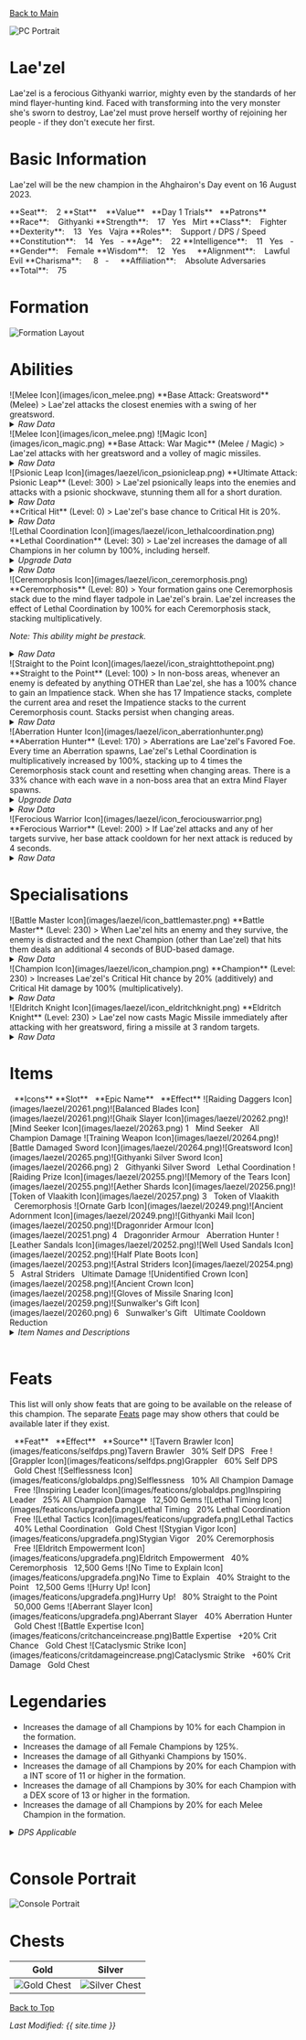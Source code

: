 [Back to Main](index.md)

![PC Portrait](images/laezel/portrait.png)

# Lae'zel

Lae'zel is a ferocious Githyanki warrior, mighty even by the standards of her mind flayer-hunting kind. Faced with transforming into the very monster she's sworn to destroy, Lae'zel must prove herself worthy of rejoining her people - if they don't execute her first.

# Basic Information

Lae'zel will be the new champion in the Ahghairon's Day event on 16 August 2023.

<span class="champStatsTableColumn">
    <span class="champStatsTableRow">
        <span class="champStatsTableInfoHeader">
            <span style="margin-right:4px;">**Seat**:</span>
        </span>
        <span class="champStatsTableInfo">
            <span style="margin-left:8px;">2</span>
        </span>
        <span class="champStatsTableStatHeader">
            <span style="margin-right:4px;">**Stat**</span>
        </span>
        <span class="champStatsTableStatsHeader">
            <span style="margin-left:8px;">**Value**</span>
        </span>
        <span class="champStatsTableTrialsHeader">
            <span style="margin-left:8px;">**Day 1 Trials**</span>
        </span>
        <span class="champStatsTablePatronsHeader">
            <span style="margin-left:8px;">**Patrons**</span>
        </span>
    </span>
    <span class="champStatsTableRow">
        <span class="champStatsTableInfoHeader">
            <span style="margin-right:4px;">**Race**:</span>
        </span>
        <span class="champStatsTableInfo">
            <span style="margin-left:8px;">Githyanki</span>
        </span>
        <span class="champStatsTableStatHeader">
            <span style="margin-right:4px;">**Strength**:</span>
        </span>
        <span class="champStatsTableStats">
            <span style="margin-left:8px;">17</span>
        </span>
        <span class="champStatsTableTrials">
            <span style="margin-left:8px;">Yes</span>
        </span>
        <span class="champStatsTablePatrons">
            <span style="margin-left:8px;">Mirt</span>
        </span>
    </span>
    <span class="champStatsTableRow">
        <span class="champStatsTableInfoHeader">
            <span style="margin-right:4px;">**Class**:</span>
        </span>
        <span class="champStatsTableInfo">
            <span style="margin-left:8px;">Fighter</span>
        </span>
        <span class="champStatsTableStatHeader">
            <span style="margin-right:4px;">**Dexterity**:</span>
        </span>
        <span class="champStatsTableStats">
            <span style="margin-left:8px;">13</span>
        </span>
        <span class="champStatsTableTrials">
            <span style="margin-left:8px;">Yes</span>
        </span>
        <span class="champStatsTablePatrons">
            <span style="margin-left:8px;">Vajra</span>
        </span>
    </span>
    <span class="champStatsTableRow">
        <span class="champStatsTableInfoHeader">
            <span style="margin-right:4px;">**Roles**:</span>
        </span>
        <span class="champStatsTableInfo">
            <span style="margin-left:8px;">Support / DPS / Speed</span>
        </span>
        <span class="champStatsTableStatHeader">
            <span style="margin-right:4px;">**Constitution**:</span>
        </span>
        <span class="champStatsTableStats">
            <span style="margin-left:8px;">14</span>
        </span>
        <span class="champStatsTableTrials">
            <span style="margin-left:8px;">Yes</span>
        </span>
        <span class="champStatsTablePatrons">
            <span style="margin-left:8px;">-</span>
        </span>
    </span>
    <span class="champStatsTableRow">
        <span class="champStatsTableInfoHeader">
            <span style="margin-right:4px;">**Age**:</span>
        </span>
        <span class="champStatsTableInfo">
            <span style="margin-left:8px;">22</span>
        </span>
        <span class="champStatsTableStatHeader">
            <span style="margin-right:4px;">**Intelligence**:</span>
        </span>
        <span class="champStatsTableStats">
            <span style="margin-left:8px;">11</span>
        </span>
        <span class="champStatsTableTrials">
            <span style="margin-left:8px;">Yes</span>
        </span>
        <span class="champStatsTablePatrons">
            <span style="margin-left:8px;">-</span>
        </span>
    </span>
    <span class="champStatsTableRow">
        <span class="champStatsTableInfoHeader">
            <span style="margin-right:4px;">**Gender**:</span>
        </span>
        <span class="champStatsTableInfo">
            <span style="margin-left:8px;">Female</span>
        </span>
        <span class="champStatsTableStatHeader">
            <span style="margin-right:4px;">**Wisdom**:</span>
        </span>
        <span class="champStatsTableStats">
            <span style="margin-left:8px;">12</span>
        </span>
        <span class="champStatsTableTrials">
            <span style="margin-left:8px;">Yes</span>
        </span>
        <span class="champStatsTablePatrons">
            <span style="margin-left:8px;">&nbsp;</span>
        </span>
    </span>
    <span class="champStatsTableRow">
        <span class="champStatsTableInfoHeader">
            <span style="margin-right:4px;">**Alignment**:</span>
        </span>
        <span class="champStatsTableInfo">
            <span style="margin-left:8px;">Lawful Evil</span>
        </span>
        <span class="champStatsTableStatHeader">
            <span style="margin-right:4px;">**Charisma**:</span>
        </span>
        <span class="champStatsTableStats">
            <span style="margin-left:13px;">8</span>
        </span>
        <span class="champStatsTableTrials">
            <span style="margin-left:8px;">-</span>
        </span>
        <span class="champStatsTablePatrons">
            <span style="margin-left:8px;">&nbsp;</span>
        </span>
    </span>
    <span class="champStatsTableRow">
        <span class="champStatsTableInfoHeader">
            <span style="margin-right:4px;">**Affiliation**:</span>
        </span>
        <span class="champStatsTableInfo">
            <span style="margin-left:8px;">Absolute Adversaries</span>
        </span>
        <span class="champStatsTableStatHeader">
            <span style="margin-right:4px;">**Total**:</span>
        </span>
        <span class="champStatsTableStats">
            <span style="margin-left:8px;">75</span>
        </span>
        <span class="champStatsTableTrials">
            <span style="margin-left:8px;">&nbsp;</span>
        </span>
        <span class="champStatsTablePatrons">
            <span style="margin-left:8px;">&nbsp;</span>
        </span>
    </span>
</span>

# Formation

![Formation Layout](images/laezel/formation.png)

# Abilities

<div markdown="1" class="abilityBorder"><div markdown="1" class="abilityBorderInner">
![Melee Icon](images/icon_melee.png) **Base Attack: Greatsword** (Melee)
> Lae'zel attacks the closest enemies with a swing of her greatsword.
<details><summary><em>Raw Data</em></summary>
<p>
<pre>
{
    "description": "Lae'zel attacks the closest enemies with a swing of her greatsword.",
    "long_description": "",
    "damage_modifier": 1,
    "damage_types": ["melee"],
    "graphic_id": 0,
    "target": "front",
    "aoe_radius": 0,
    "tags": ["melee"],
    "num_targets": 1,
    "animations": [{
        "melee_leap_offset": [
            -100,
            0
        ],
        "attack_sounds": {
            "magic": 149,
            "melee": 158
        },
        "melee_sequence": "attack",
        "special_melee": "laezel",
        "melee_hit_frame": 4,
        "type": "melee_attack",
        "melee_aoe_radius": 150
    }],
    "name": "Greatsword",
    "cooldown": 8,
    "id": 655
}
</pre>
</p>
</details>
</div></div>

<div markdown="1" class="abilityBorder"><div markdown="1" class="abilityBorderInner">
![Melee Icon](images/icon_melee.png) ![Magic Icon](images/icon_magic.png) **Base Attack: War Magic** (Melee / Magic)
> Lae'zel attacks with her greatsword and a volley of magic missiles.
<details><summary><em>Raw Data</em></summary>
<p>
<pre>
{
    "description": "Lae'zel attacks with her greatsword and a volley of magic missiles.",
    "long_description": "",
    "damage_modifier": 1,
    "damage_types": [
        "melee",
        "magic"
    ],
    "graphic_id": 0,
    "target": "front",
    "aoe_radius": 0,
    "tags": [
        "melee",
        "ranged"
    ],
    "num_targets": 1,
    "animations": [{
        "melee_leap_offset": [
            -100,
            0
        ],
        "magic_shoot_offset": [
            100,
            -105
        ],
        "magic_sequence": "attack_b",
        "attack_sounds": {
            "magic": 149,
            "melee": 158
        },
        "melee_sequence": "attack",
        "special_melee": "laezel",
        "melee_hit_frame": 4,
        "magic_shoot_frames": [
            6,
            11,
            16
        ],
        "type": "melee_attack",
        "melee_aoe_radius": 150
    }],
    "name": "War Magic",
    "cooldown": 8,
    "id": 656
}
</pre>
</p>
</details>
</div></div>

<div markdown="1" class="abilityBorder"><div markdown="1" class="abilityBorderInner">
![Psionic Leap Icon](images/laezel/icon_psionicleap.png) **Ultimate Attack: Psionic Leap** (Level: 300)
> Lae'zel psionically leaps into the enemies and attacks with a psionic shockwave, stunning them all for a short duration.
<details><summary><em>Raw Data</em></summary>
<p>
<pre>
{
    "description": "Lae'zel leaps into the enemies and attacks, stunning them all for a short duration.",
    "long_description": "Lae'zel psionically leaps into the enemies and attacks with a psionic shockwave, stunning them all for a short duration.",
    "damage_modifier": 0.03,
    "damage_types": ["melee"],
    "graphic_id": 20244,
    "target": "all",
    "aoe_radius": 0,
    "tags": [
        "ultimate",
        "melee"
    ],
    "num_targets": 1,
    "animations": [{
        "stun_duration": 5,
        "melee_leap_offset": [
            -150,
            0
        ],
        "ultimate": "laezel",
        "melee_aoe_offset": [
            150,
            -75
        ],
        "melee_hit_frame": 4,
        "type": "ultimate_attack",
        "melee_aoe_radius": 750
    }],
    "name": "Psionic Leap",
    "cooldown": 180,
    "id": 657
}
</pre>
</p>
</details>
</div></div>

<div markdown="1" class="abilityBorder"><div markdown="1" class="abilityBorderInner">
**Critical Hit** (Level: 0)
> Lae'zel's base chance to Critical Hit is 20%.
<details><summary><em>Raw Data</em></summary>
<p>
<pre>
{
    "static_dps_mult": null,
    "required_level": 0,
    "effect": "effect_def,1597",
    "name": "Critical Hit",
    "id": 12112,
    "hero_id": 128,
    "upgrade_type": "unlock_ability",
    "default_enabled": 1,
    "required_upgrade_id": 0
}
{
    "effect_keys": [{"effect_string": "set_base_crit_chance,20"}],
    "requirements": "",
    "description": {"desc": "$source's base chance to Critical Hit is $(amount)%."},
    "id": 1597,
    "flavour_text": "",
    "graphic_id": 0,
    "properties": {
        "is_formation_ability": true,
        "owner_use_outgoing_description": true,
        "formation_circle_icon": false
    }
}
</pre>
</p>
</details>
</div></div>

<div markdown="1" class="abilityBorder"><div markdown="1" class="abilityBorderInner">
![Lethal Coordination Icon](images/laezel/icon_lethalcoordination.png) **Lethal Coordination** (Level: 30)
> Lae'zel increases the damage of all Champions in her column by 100%, including herself.
<details><summary><em>Upgrade Data</em></summary>
<p>
<pre>
Upgrades:
      120: 100%
      210: 100%
      280: 100%
      340: 100%
      410: 100%
      490: 100%
      560: 100%
      640: 100%
      710: 100%
      800: 100%
      880: 100%
      950: 100%
    1,020: 100%
    1,090: 100%
    1,180: 100%
    1,230: 100%
    1,300: 100%
    1,380: 100%
    1,460: 100%
    1,530: 100%
    1,620: 100%

    Total Upgrade Bonus: 2.10e08%

Expected numbers with various item levels:
	(Does not include feats.)
	(Possibly highly inaccurate.)

	Dull Epic ilvl    100: 1.01e09%
	Dull Epic ilvl  1,000: 3.09e09%
	Dull Epic ilvl 10,000: 2.39e10%
</pre>
</p>
</details>
<details><summary><em>Raw Data</em></summary>
<p>
<pre>
{
    "static_dps_mult": null,
    "required_level": 30,
    "effect": "effect_def,1598",
    "tip_text": "Lae'zel increases the damage of all Champions in her column, including herself.",
    "name": "Lethal Coordination",
    "id": 12113,
    "hero_id": 128,
    "upgrade_type": "unlock_ability",
    "default_enabled": 1,
    "required_upgrade_id": 0
}
{
    "effect_keys": [{
        "effect_string": "hero_dps_multiplier_mult,100",
        "targets": ["col"]
    }],
    "requirements": "",
    "description": {"desc": "$source increases the damage of all Champions in her column by $(amount)%, including herself."},
    "id": 1598,
    "flavour_text": "",
    "graphic_id": 20239,
    "properties": {"is_formation_ability": true}
}
</pre>
</p>
</details>
</div></div>

<div markdown="1" class="abilityBorder"><div markdown="1" class="abilityBorderInner">
![Ceremorphosis Icon](images/laezel/icon_ceremorphosis.png) **Ceremorphosis** (Level: 80)
> Your formation gains one Ceremorphosis stack due to the mind flayer tadpole in Lae'zel's brain. Lae'zel increases the effect of Lethal Coordination by 100% for each Ceremorphosis stack, stacking multiplicatively.

*Note: This ability might be prestack.*
<details><summary><em>Raw Data</em></summary>
<p>
<pre>
{
    "static_dps_mult": null,
    "required_level": 80,
    "effect": "effect_def,1599",
    "name": "Ceremorphosis",
    "id": 12114,
    "hero_id": 128,
    "upgrade_type": "unlock_ability",
    "default_enabled": 1,
    "required_upgrade_id": 0
}
{
    "effect_keys": [
        {"effect_string": "pre_stack_amount,100"},
        {
            "amount_expr": "upgrade_amount(12114,0)",
            "stack_title": "Total Ceremorphosis Stacks",
            "amount_updated_listeners": ["slot_changed"],
            "stacks_multiply": true,
            "total_title": "Total Bonus",
            "off_when_benched": true,
            "show_bonus": true,
            "amount_func": "mult",
            "stack_func": "per_ceremorphosis_stacks",
            "effect_string": "buff_upgrade,0,12113",
            "desc_forced_order": 2
        },
        {
            "stack_title": "Lae'zel Ceremorphosis Stacks",
            "manual_stacking": true,
            "stacks_multiply": false,
            "off_when_benched": true,
            "outgoing_buffs": false,
            "effect_string": "laezel_ceremorphosis_stacks,1",
            "show_stacks": true,
            "desc_forced_order": 1
        }
    ],
    "requirements": "",
    "description": {"desc": "Your formation gains one Ceremorphosis stack due to the mind flayer tadpole in $source's brain. $source increases the effect of $(upgrade_name id___2) by $(amount)% for each Ceremorphosis stack, stacking multiplicatively."},
    "id": 1599,
    "flavour_text": "",
    "graphic_id": 20237,
    "properties": {
        "indexed_effect_properties": true,
        "retain_on_slot_changed": true,
        "is_formation_ability": true,
        "default_bonus_index": 0,
        "owner_use_outgoing_description": true,
        "per_effect_index_bonuses": true
    }
}
</pre>
</p>
</details>
</div></div>

<div markdown="1" class="abilityBorder"><div markdown="1" class="abilityBorderInner">
![Straight to the Point Icon](images/laezel/icon_straighttothepoint.png) **Straight to the Point** (Level: 100)
> In non-boss areas, whenever an enemy is defeated by anything OTHER than Lae'zel, she has a 100% chance to gain an Impatience stack. When she has 17 Impatience stacks, complete the current area and reset the Impatience stacks to the current Ceremorphosis count. Stacks persist when changing areas.
<details><summary><em>Raw Data</em></summary>
<p>
<pre>
{
    "static_dps_mult": null,
    "required_level": 100,
    "effect": "effect_def,1600",
    "tip_text": "Lae'zel gets impatient when other Champions defeat enemies which results in her complete areas early.",
    "name": "Straight to the Point",
    "id": 12115,
    "hero_id": 128,
    "upgrade_type": "unlock_ability",
    "default_enabled": 1,
    "required_upgrade_id": 0
}
{
    "effect_keys": [
        {"effect_string": "laezel_straight_to_the_point_chance,100"},
        {
            "stack_title": "Impatience stacks",
            "effect_string": "laezel_straight_to_the_point_stacks",
            "show_stacks": true,
            "max_stacks": 17,
            "stacks_on_trigger": "will_manually_stack"
        }
    ],
    "requirements": "",
    "description": {"desc": "In non-boss areas, whenever an enemy is defeated by anything OTHER than $source, she has a $(amount)% chance to gain an Impatience stack. When she has $(max_stacks___2) Impatience stacks, complete the current area and reset the Impatience stacks to the current Ceremorphosis count. Stacks persist when changing areas."},
    "id": 1600,
    "flavour_text": "",
    "graphic_id": 20240,
    "properties": {
        "indexed_effect_properties": true,
        "retain_on_slot_changed": true,
        "is_formation_ability": true,
        "default_bonus_index": 0,
        "owner_use_outgoing_description": true,
        "per_effect_index_bonuses": true
    }
}
</pre>
</p>
</details>
</div></div>

<div markdown="1" class="abilityBorder"><div markdown="1" class="abilityBorderInner">
![Aberration Hunter Icon](images/laezel/icon_aberrationhunter.png) **Aberration Hunter** (Level: 170)
> Aberrations are Lae'zel's Favored Foe. Every time an Aberration spawns, Lae'zel's Lethal Coordination is multiplicatively increased by 100%, stacking up to 4 times the Ceremorphosis stack count and resetting when changing areas. There is a 33% chance with each wave in a non-boss area that an extra Mind Flayer spawns.
<details><summary><em>Upgrade Data</em></summary>
<p>
<pre>
Upgrades:
      470: 100%
      770: 100%
    1,170: 100%
    1,570: 100%

    Total Upgrade Bonus: 1,500%

Expected numbers with various item levels:
	(Does not include feats.)
	(Possibly highly inaccurate.)

	Dull Epic ilvl    100: -2.26e01%
	Dull Epic ilvl  1,000: 1.36e02%
	Dull Epic ilvl 10,000: 1.72e03%
</pre>
</p>
</details>
<details><summary><em>Raw Data</em></summary>
<p>
<pre>
{
    "static_dps_mult": null,
    "required_level": 170,
    "effect": "effect_def,1601",
    "name": "Aberration Hunter",
    "id": 12116,
    "hero_id": 128,
    "upgrade_type": "unlock_ability",
    "default_enabled": 1,
    "required_upgrade_id": 0
}
{
    "effect_keys": [
        {
            "off_when_benched": true,
            "effect_string": "favored_foe,aberration"
        },
        {
            "stack_title": "Aberration Hunter Stacks",
            "stacks_multiply": true,
            "show_bonus": true,
            "effect_string": "buff_upgrade,100,12113",
            "more_triggers": [{
                "action": {"type": "reset"},
                "trigger": "area_changed"
            }],
            "max_stacks": 0,
            "stacks_on_trigger": {
                "is_source_favored_foe": true,
                "trigger": "favored_foe_spawned"
            }
        },
        {
            "max_stack_mult": 4,
            "effect_string": "stacks_max_stack_expr,1,per_ceremorphosis_stacks()*4"
        },
        {
            "effect_string": "laezel_aberration_hunter_spawn,33",
            "num_spawns": 1,
            "spawn_ids": [2028]
        }
    ],
    "requirements": "",
    "description": {"desc": "Aberrations are $source's Favored Foe. Every time an Aberration spawns, $source's $(upgrade_name id___2) is multiplicatively increased by $(not_buffed amount___2)%, stacking up to $(max_stack_mult___3) times the Ceremorphosis stack count and resetting when changing areas. There is a $(amount___4)% chance with each wave in a non-boss area that an extra Mind Flayer spawns."},
    "id": 1601,
    "flavour_text": "",
    "graphic_id": 20236,
    "properties": {
        "indexed_effect_properties": true,
        "retain_on_slot_changed": true,
        "is_formation_ability": true,
        "default_bonus_index": 1,
        "owner_use_outgoing_description": true,
        "per_effect_index_bonuses": true
    }
}
</pre>
</p>
</details>
</div></div>

<div markdown="1" class="abilityBorder"><div markdown="1" class="abilityBorderInner">
![Ferocious Warrior Icon](images/laezel/icon_ferociouswarrior.png) **Ferocious Warrior** (Level: 200)
> If Lae'zel attacks and any of her targets survive, her base attack cooldown for her next attack is reduced by 4 seconds.
<details><summary><em>Raw Data</em></summary>
<p>
<pre>
{
    "static_dps_mult": null,
    "required_level": 200,
    "effect": "effect_def,1602",
    "name": "Ferocious Warrior",
    "id": 12117,
    "hero_id": 128,
    "upgrade_type": "unlock_ability",
    "default_enabled": 1,
    "required_upgrade_id": 0
}
{
    "effect_keys": [{
        "stack_title": "Ferocious Warrior Stacks",
        "stacks_multiply": true,
        "bonus_is_seconds": true,
        "off_when_benched": true,
        "show_bonus": true,
        "effect_string": "reduce_attack_cooldown,4",
        "percent_values": false,
        "more_triggers": [{
            "action": {"type": "reset"},
            "trigger": "owner_kill"
        }],
        "max_stacks": 1,
        "stacks_on_trigger": "owner_attack_any_survived",
        "total_bonus_amount_prefix": "-"
    }],
    "requirements": "",
    "description": {"desc": "If $source attacks and any of her targets survive, her base attack cooldown for her next attack is reduced by $(amount) seconds."},
    "id": 1602,
    "flavour_text": "",
    "graphic_id": 20238,
    "properties": {
        "is_formation_ability": true,
        "owner_use_outgoing_description": true
    }
}
</pre>
</p>
</details>
</div></div>

# Specialisations

<div markdown="1" class="abilityBorder"><div markdown="1" class="abilityBorderInner">
![Battle Master Icon](images/laezel/icon_battlemaster.png) **Battle Master** (Level: 230)
> When Lae'zel hits an enemy and they survive, the enemy is distracted and the next Champion (other than Lae'zel) that hits them deals an additional 4 seconds of BUD-based damage.
<details><summary><em>Raw Data</em></summary>
<p>
<pre>
{
    "static_dps_mult": null,
    "specialization_name": "Battle Master",
    "required_level": 230,
    "effect": "effect_def,1604",
    "name": "Battle Master",
    "specialization_graphic_id": 20241,
    "id": 12119,
    "hero_id": 128,
    "upgrade_type": "unlock_ability",
    "default_enabled": 1,
    "required_upgrade_id": 0,
    "specialization_description": "Lae'zel's attacks distract enemies, causing the next attack that hits them to do massive damage."
}
{
    "effect_keys": [{
        "distracted_graphic_offset": [
            -50,
            -150
        ],
        "effect_string": "laezel_battle_master,4"
    }],
    "requirements": "",
    "description": {"desc": "When $source hits an enemy and they survive, the enemy is distracted and the next Champion (other than $source) that hits them deals an additional $(amount) seconds of BUD-based damage."},
    "id": 1604,
    "flavour_text": "",
    "graphic_id": 0,
    "properties": {
        "is_formation_ability": true,
        "owner_use_outgoing_description": true,
        "formation_circle_icon": false
    }
}
</pre>
</p>
</details>
</div></div>

<div markdown="1" class="abilityBorder"><div markdown="1" class="abilityBorderInner">
![Champion Icon](images/laezel/icon_champion.png) **Champion** (Level: 230)
> Increases Lae'zel's Critical Hit chance by 20% (additively) and Critical Hit damage by 100% (multiplicatively).
<details><summary><em>Raw Data</em></summary>
<p>
<pre>
{
    "static_dps_mult": null,
    "specialization_name": "Champion",
    "required_level": 230,
    "effect": "effect_def,1603",
    "name": "Champion",
    "specialization_graphic_id": 20242,
    "id": 12118,
    "hero_id": 128,
    "upgrade_type": "unlock_ability",
    "default_enabled": 1,
    "required_upgrade_id": 0,
    "specialization_description": "Lae'zel becomes a Champion, increasing the chance and damage of her critical hits."
}
{
    "effect_keys": [
        {"effect_string": "buff_base_crit_chance_add,20"},
        {"effect_string": "buff_base_crit_damage_mult,100"}
    ],
    "requirements": "",
    "description": {"desc": "Increases $source's Critical Hit chance by $(amount)% (additively) and Critical Hit damage by $(amount___2)% (multiplicatively)."},
    "id": 1603,
    "flavour_text": "",
    "graphic_id": 0,
    "properties": {
        "indexed_effect_properties": true,
        "is_formation_ability": true,
        "owner_use_outgoing_description": true,
        "formation_circle_icon": false,
        "per_effect_index_bonuses": true
    }
}
</pre>
</p>
</details>
</div></div>

<div markdown="1" class="abilityBorder"><div markdown="1" class="abilityBorderInner">
![Eldritch Knight Icon](images/laezel/icon_eldritchknight.png) **Eldritch Knight** (Level: 230)
> Lae'zel now casts Magic Missile immediately after attacking with her greatsword, firing a missile at 3 random targets.
<details><summary><em>Raw Data</em></summary>
<p>
<pre>
{
    "static_dps_mult": null,
    "specialization_name": "Eldritch Knight",
    "required_level": 230,
    "effect": "effect_def,1605",
    "name": "Eldritch Knight",
    "specialization_graphic_id": 20243,
    "id": 12120,
    "hero_id": 128,
    "upgrade_type": "unlock_ability",
    "default_enabled": 1,
    "required_upgrade_id": 0,
    "specialization_description": "Lae'zel becomes an Eldritch Knight, allowing her to cast Magic Missile after each of her Greatsword attacks."
}
{
    "effect_keys": [{"effect_string": "change_base_attack,656"}],
    "requirements": "",
    "description": {"desc": "$source now casts Magic Missile immediately after attacking with her greatsword, firing a missile at 3 random targets."},
    "id": 1605,
    "flavour_text": "",
    "graphic_id": 0,
    "properties": {
        "is_formation_ability": true,
        "owner_use_outgoing_description": true,
        "formation_circle_icon": false
    }
}
</pre>
</p>
</details>
</div></div>

# Items

<span class="itemTableColumn">
    <span class="itemTableRowHeader">
        <span class="itemTableIcon">
            <span style="margin-left:8px;">**Icons**</span>
        </span>
        <span class="itemTableSlot">
            <span>**Slot**</span>
        </span>
        <span class="itemTableName">
            <span style="margin-left: 8px;">**Epic Name**</span>
        </span>
        <span class="itemTableEffect">
            <span style="margin-left: 8px;">**Effect**</span>
        </span>
    </span>
    <span class="itemTableRow">
        <span class="itemTableIcon">
            <span class="itemTableIcon1">![Raiding Daggers Icon](images/laezel/20261.png)</span><span class="itemTableIcon2">![Balanced Blades Icon](images/laezel/20261.png)</span><span class="itemTableIcon3">![Ghaik Slayer Icon](images/laezel/20262.png)</span><span class="itemTableIcon4">![Mind Seeker Icon](images/laezel/20263.png)</span>
        </span>
        <span class="itemTableSlot">
            <span>1</span>
        </span>
        <span class="itemTableName">
            <span style="margin-left: 8px;">Mind Seeker</span>
        </span>
        <span class="itemTableEffect">
            <span style="margin-left: 8px;">All Champion Damage</span>
        </span>
    </span>
    <span class="itemTableRow">
        <span class="itemTableIcon">
            <span class="itemTableIcon1">![Training Weapon Icon](images/laezel/20264.png)</span><span class="itemTableIcon2">![Battle Damaged Sword Icon](images/laezel/20264.png)</span><span class="itemTableIcon3">![Greatsword Icon](images/laezel/20265.png)</span><span class="itemTableIcon4">![Githyanki Silver Sword Icon](images/laezel/20266.png)</span>
        </span>
        <span class="itemTableSlot">
            <span>2</span>
        </span>
        <span class="itemTableName">
            <span style="margin-left: 8px;">Githyanki Silver Sword</span>
        </span>
        <span class="itemTableEffect">
            <span style="margin-left: 8px;">Lethal Coordination</span>
        </span>
    </span>
    <span class="itemTableRow">
        <span class="itemTableIcon">
            <span class="itemTableIcon1">![Raiding Prize Icon](images/laezel/20255.png)</span><span class="itemTableIcon2">![Memory of the Tears Icon](images/laezel/20255.png)</span><span class="itemTableIcon3">![Aether Shards Icon](images/laezel/20256.png)</span><span class="itemTableIcon4">![Token of Vlaakith Icon](images/laezel/20257.png)</span>
        </span>
        <span class="itemTableSlot">
            <span>3</span>
        </span>
        <span class="itemTableName">
            <span style="margin-left: 8px;">Token of Vlaakith</span>
        </span>
        <span class="itemTableEffect">
            <span style="margin-left: 8px;">Ceremorphosis</span>
        </span>
    </span>
    <span class="itemTableRow">
        <span class="itemTableIcon">
            <span class="itemTableIcon1">![Ornate Garb Icon](images/laezel/20249.png)</span><span class="itemTableIcon2">![Ancient Adornment Icon](images/laezel/20249.png)</span><span class="itemTableIcon3">![Githyanki Mail Icon](images/laezel/20250.png)</span><span class="itemTableIcon4">![Dragonrider Armour Icon](images/laezel/20251.png)</span>
        </span>
        <span class="itemTableSlot">
            <span>4</span>
        </span>
        <span class="itemTableName">
            <span style="margin-left: 8px;">Dragonrider Armour</span>
        </span>
        <span class="itemTableEffect">
            <span style="margin-left: 8px;">Aberration Hunter</span>
        </span>
    </span>
    <span class="itemTableRow">
        <span class="itemTableIcon">
            <span class="itemTableIcon1">![Leather Sandals Icon](images/laezel/20252.png)</span><span class="itemTableIcon2">![Well Used Sandals Icon](images/laezel/20252.png)</span><span class="itemTableIcon3">![Half Plate Boots Icon](images/laezel/20253.png)</span><span class="itemTableIcon4">![Astral Striders Icon](images/laezel/20254.png)</span>
        </span>
        <span class="itemTableSlot">
            <span>5</span>
        </span>
        <span class="itemTableName">
            <span style="margin-left: 8px;">Astral Striders</span>
        </span>
        <span class="itemTableEffect">
            <span style="margin-left: 8px;">Ultimate Damage</span>
        </span>
    </span>
    <span class="itemTableRow">
        <span class="itemTableIcon">
            <span class="itemTableIcon1">![Unidentified Crown Icon](images/laezel/20258.png)</span><span class="itemTableIcon2">![Ancient Crown Icon](images/laezel/20258.png)</span><span class="itemTableIcon3">![Gloves of Missile Snaring Icon](images/laezel/20259.png)</span><span class="itemTableIcon4">![Sunwalker's Gift Icon](images/laezel/20260.png)</span>
        </span>
        <span class="itemTableSlot">
            <span>6</span>
        </span>
        <span class="itemTableName">
            <span style="margin-left: 8px;">Sunwalker's Gift</span>
        </span>
        <span class="itemTableEffect">
            <span style="margin-left: 8px;">Ultimate Cooldown Reduction</span>
        </span>
    </span>
</span>

<details><summary><em>Item Names and Descriptions</em></summary>
<p>
<pre>
Slot 1:
          Raiding Daggers: A gift from my sa'varsh. I used them to survive my first of many
                           raids.
          Balanced Blades: A fellow initiate called these blades 'insufficient'. The wounds
                           they left on his forehead prove otherwise.
             Ghaik Slayer: This will help me bring a ghaik head to my Undying Queen.
              Mind Seeker: Each bolt is enchanted to seek out the brain of a ghaik and destroy
                           it.

Slot 2:
          Training Weapon: The edge may be dull, but it will cleave my foes open all the same.
     Battle Damaged Sword: Each mark on this blade is a lesson I learned on Crèche K'liir.
               Greatsword: One day I will wield a true silver sword in Vlaakith's name.
   Githyanki Silver Sword: Within this blade lives the whole of the empire's might!

Slot 3:
            Raiding Prize: A mere trinket.
      Memory of the Tears: A simple memento of the crèche I once called home.
            Aether Shards: Said to be found only in Tu'narath, the City of Death.
        Token of Vlaakith: The engraving on the back reads: 'Vlaakith'ka sivim hrath krash'ht'

Slot 4:
              Ornate Garb: Discarded attire from Crèche K'liir - a hand-me-down from the varsh.
        Ancient Adornment: Ceremonial garments, passed from the undead tl'a'ikith who wore them
                           in life.
           Githyanki Mail: The armor of a githyanki warrior is unmatched.
       Dragonrider Armour: To wear this armour atop a red dragon steed is my duty and my
                           destiny!

Slot 5:
          Leather Sandals: Tsk'va! I hate these things.
        Well Used Sandals: Training on Crèche K'liir with these was close to torture.
         Half Plate Boots: With one sturdy stomp, I could crush a ghaik's abominable skull.
          Astral Striders: With these, I can walk amongst the stars and hunt ghaik wherever
                           they hide.

Slot 6:
       Unidentified Crown: I snatched this from the ruins of a githyanki temple. It holds but a
                           trace of psionic magic.
            Ancient Crown: The magic within this crown reeks of shadow. I call upon it at my
                           own peril.
Gloves of Missile Snaring: The spoils of a victorious raid. They serve their purpose more than
                           adequately.
         Sunwalker's Gift: With this, the shadows bow to me.
</pre>
</p>
</details>
<br />

# Feats

This list will only show feats that are going to be available on the release of this champion. The separate [Feats](feats.md) page may show others that could be available later if they exist.

<span class="featTableColumn">
    <span class="featTableRowHeader">
        <span class="featTableIcon1">
            <span style="margin-left:8px;">**Feat**</span>
        </span>
        <span class="featTableEffect">
            <span style="margin-left: 8px;">**Effect**</span>
        </span>
        <span class="featTableSource">
            <span style="margin-left: 8px;">**Source**</span>
        </span>
    </span>
    <span class="featTableRow">
        <span class="featTableIcon2">
            ![Tavern Brawler Icon](images/featicons/selfdps.png)Tavern Brawler
        </span>
        <span class="featTableEffect">
            <span style="margin-left: 8px;">30% Self DPS</span>
        </span>
        <span class="featTableSource">
            <span style="margin-left: 8px;">Free</span>
        </span>
    </span>
    <span class="featTableRow">
        <span class="featTableIcon3">
            ![Grappler Icon](images/featicons/selfdps.png)Grappler
        </span>
        <span class="featTableEffect">
            <span style="margin-left: 8px;">60% Self DPS</span>
        </span>
        <span class="featTableSource">
            <span style="margin-left: 8px;">Gold Chest</span>
        </span>
    </span>
    <span class="featTableRow">
        <span class="featTableIcon2">
            ![Selflessness Icon](images/featicons/globaldps.png)Selflessness
        </span>
        <span class="featTableEffect">
            <span style="margin-left: 8px;">10% All Champion Damage</span>
        </span>
        <span class="featTableSource">
            <span style="margin-left: 8px;">Free</span>
        </span>
    </span>
    <span class="featTableRow">
        <span class="featTableIcon3">
            ![Inspiring Leader Icon](images/featicons/globaldps.png)Inspiring Leader
        </span>
        <span class="featTableEffect">
            <span style="margin-left: 8px;">25% All Champion Damage</span>
        </span>
        <span class="featTableSource">
            <span style="margin-left: 8px;">12,500 Gems</span>
        </span>
    </span>
    <span class="featTableRow">
        <span class="featTableIcon2">
            ![Lethal Timing Icon](images/featicons/upgradefa.png)Lethal Timing
        </span>
        <span class="featTableEffect">
            <span style="margin-left: 8px;">20% Lethal Coordination</span>
        </span>
        <span class="featTableSource">
            <span style="margin-left: 8px;">Free</span>
        </span>
    </span>
    <span class="featTableRow">
        <span class="featTableIcon3">
            ![Lethal Tactics Icon](images/featicons/upgradefa.png)Lethal Tactics
        </span>
        <span class="featTableEffect">
            <span style="margin-left: 8px;">40% Lethal Coordination</span>
        </span>
        <span class="featTableSource">
            <span style="margin-left: 8px;">Gold Chest</span>
        </span>
    </span>
    <span class="featTableRow">
        <span class="featTableIcon2">
            ![Stygian Vigor Icon](images/featicons/upgradefa.png)Stygian Vigor
        </span>
        <span class="featTableEffect">
            <span style="margin-left: 8px;">20% Ceremorphosis</span>
        </span>
        <span class="featTableSource">
            <span style="margin-left: 8px;">Free</span>
        </span>
    </span>
    <span class="featTableRow">
        <span class="featTableIcon3">
            ![Eldritch Empowerment Icon](images/featicons/upgradefa.png)Eldritch Empowerment
        </span>
        <span class="featTableEffect">
            <span style="margin-left: 8px;">40% Ceremorphosis</span>
        </span>
        <span class="featTableSource">
            <span style="margin-left: 8px;">12,500 Gems</span>
        </span>
    </span>
    <span class="featTableRow">
        <span class="featTableIcon3">
            ![No Time to Explain Icon](images/featicons/upgradefa.png)No Time to Explain
        </span>
        <span class="featTableEffect">
            <span style="margin-left: 8px;">40% Straight to the Point</span>
        </span>
        <span class="featTableSource">
            <span style="margin-left: 8px;">12,500 Gems</span>
        </span>
    </span>
    <span class="featTableRow">
        <span class="featTableIcon4">
            ![Hurry Up! Icon](images/featicons/upgradefa.png)Hurry Up!
        </span>
        <span class="featTableEffect">
            <span style="margin-left: 8px;">80% Straight to the Point</span>
        </span>
        <span class="featTableSource">
            <span style="margin-left: 8px;">50,000 Gems</span>
        </span>
    </span>
    <span class="featTableRow">
        <span class="featTableIcon3">
            ![Aberrant Slayer Icon](images/featicons/upgradefa.png)Aberrant Slayer
        </span>
        <span class="featTableEffect">
            <span style="margin-left: 8px;">40% Aberration Hunter</span>
        </span>
        <span class="featTableSource">
            <span style="margin-left: 8px;">Gold Chest</span>
        </span>
    </span>
    <span class="featTableRow">
        <span class="featTableIcon3">
            ![Battle Expertise Icon](images/featicons/critchanceincrease.png)Battle Expertise
        </span>
        <span class="featTableEffect">
            <span style="margin-left: 8px;">+20% Crit Chance</span>
        </span>
        <span class="featTableSource">
            <span style="margin-left: 8px;">Gold Chest</span>
        </span>
    </span>
    <span class="featTableRow">
        <span class="featTableIcon3">
            ![Cataclysmic Strike Icon](images/featicons/critdamageincrease.png)Cataclysmic Strike
        </span>
        <span class="featTableEffect">
            <span style="margin-left: 8px;">+60% Crit Damage</span>
        </span>
        <span class="featTableSource">
            <span style="margin-left: 8px;">Gold Chest</span>
        </span>
    </span>
</span>

# Legendaries

* Increases the damage of all Champions by 10% for each Champion in the formation.
* Increases the damage of all Female Champions by 125%.
* Increases the damage of all Githyanki Champions by 150%.
* Increases the damage of all Champions by 20% for each Champion with a INT score of 11 or higher in the formation.
* Increases the damage of all Champions by 30% for each Champion with a DEX score of 13 or higher in the formation.
* Increases the damage of all Champions by 20% for each Melee Champion in the formation.

<details><summary><em>DPS Applicable</em></summary>
<p>
<pre>
     Arkhan: 4 / 6
    Artemis: 4 / 6
    Asharra: 5 / 6
      Azaka: 5 / 6
     Binwin: 4 / 6
   Birdsong: 5 / 6
Black Viper: 5 / 6
 Catti-brie: 5 / 6
     D'hani: 5 / 6
     Delina: 5 / 6
    Dhadius: 4 / 6
     Drizzt: 4 / 6
    Farideh: 5 / 6
        Fen: 5 / 6
      Grimm: 4 / 6
     Gromma: 5 / 6
       Ishi: 5 / 6
    Jaheira: 5 / 6
    Jamilah: 5 / 6
   Jarlaxle: 4 / 6
        Jim: 4 / 6
       Kent: 4 / 6
      Krond: 4 / 6
       Krux: 4 / 6
     Lucius: 4 / 6
      Makos: 4 / 6
      Minsc: 4 / 6
      NERDS: 4 / 6
     Nahara: 5 / 6
      Nixie: 5 / 6
      Nrakk: 4 / 6
     Orisha: 5 / 6
   Prudence: 5 / 6
      Rosie: 5 / 6
      Strix: 5 / 6
    Torogar: 4 / 6
     Warden: 4 / 6
    Warduke: 4 / 6
     Yorven: 4 / 6
      Zorbu: 4 / 6
</pre>
</p>
</details>
<br />

# Console Portrait

![Console Portrait](images/laezel/console.png)

# Chests

| Gold | Silver |
|---|---|
| ![Gold Chest](images/laezel/chest_gold.png) | ![Silver Chest](images/laezel/chest_silver.png) |

[Back to Top](#top)

*Last Modified: {{ site.time }}*